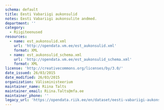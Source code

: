 ```yaml
---
schema: default
title: Eesti Vabariigi aukonsulid
notes: Eesti Vabariigi aukonsulite andmed.
department: ''
category:
  - Riigiteenused
resources:
  - name: est_aukonsulid.xml
    url: 'http://opendata.vm.ee/est_aukonsulid.xml'
    format: XML
  - name: est_aukonsulid_schema.xml
    url: 'http://opendata.vm.ee/est_aukonsulid_schema.xml'
    format: XML
license: 'http://creativecommons.org/licenses/by/3.0/'
date_issued: 26/03/2015
date_modified: 26/03/2015
organization: Välisministeerium
maintainer_name: Riina Talts
maintainer_email: Riina.Talts@mfa.ee
maintainer_phone: ''
legacy_url: 'https://opendata.riik.ee/en/dataset/eesti-vabariigi-aukonsulid'
---
```

